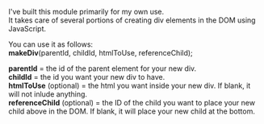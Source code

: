 I've built this module primarily for my own use.\
It takes care of several portions of creating div elements in the DOM using JavaScript.

You can use it as follows:\
**makeDiv**(parentId, childId, htmlToUse, referenceChild);

**parentId** = the id of the parent element for your new div.\
**childId** = the id you want your new div to have.\
**htmlToUse** (optional) = the html you want inside your new div. If blank, it will not inlude anything.\
**referenceChild** (optional) = the ID of the child you want to place your new child above in the DOM. If blank, it will place your new child at the bottom.
